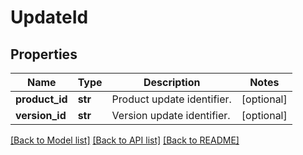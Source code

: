# UpdateId

## Properties
Name | Type | Description | Notes
------------ | ------------- | ------------- | -------------
**product_id** | **str** | Product update identifier. | [optional] 
**version_id** | **str** | Version update identifier. | [optional] 

[[Back to Model list]](../README.md#documentation-for-models) [[Back to API list]](../README.md#documentation-for-api-endpoints) [[Back to README]](../README.md)


